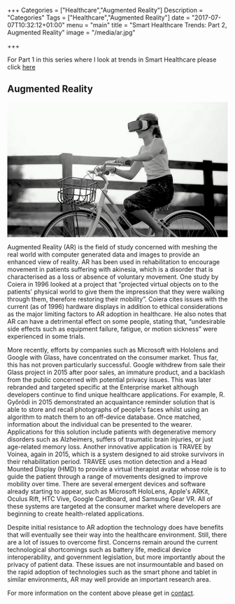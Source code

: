 +++
Categories = ["Healthcare","Augmented Reality"]
Description = "Categories"
Tags = ["Healthcare","Augmented Reality"]
date = "2017-07-07T10:32:12+01:00"
menu = "main"
title = "Smart Healthcare Trends: Part 2, Augmented Reality"
image = "/media/ar.jpg"

+++

For Part 1 in this series where I look at trends in Smart Healthcare please click [here](http://www.linuxuk.org/post/smarthealthcare-trends1/)

## Augmented Reality

<img align="center" src="/media/ar.jpg">

Augmented Reality (AR) is the field of study concerned with meshing the real world with computer generated data and images to provide an enhanced view of reality. AR has been used in rehabilitation to encourage movement in patients suffering with akinesia, which is a disorder that is characterised as a loss or absence of voluntary movement. One study by Coiera in 1996 looked at a project that “projected virtual objects on to the patients' physical world to give them the impression that they were walking through them, therefore restoring their mobility”. Coiera cites issues with the current (as of 1996) hardware displays in addition to ethical considerations as the major limiting factors to AR adoption in healthcare. He also notes that AR can have a detrimental effect on some people, stating that, “undesirable side effects such as equipment failure, fatigue, or motion sickness” were experienced in some trials.

More recently, efforts by companies such as Microsoft with Hololens and Google with Glass, have concentrated on the consumer market. Thus far, this has not proven particularly successful. Google withdrew from sale their Glass project in 2015 after poor sales, an immature product, and a backlash from the public concerned with potential privacy issues. This was later rebranded and targeted specific at the Enterprise market although developers continue to find unique healthcare applications. For example, R. Győrödi in 2015 demonstrated an acquaintance reminder solution that is able to store and recall photographs of people's faces whilst using an algorithm to match them to an off-device database. Once matched, information about the individual can be presented to the wearer. Applications for this solution include patients with degenerative memory disorders such as Alzheimers, suffers of traumatic brain injuries, or just age-related memory loss. Another innovative application is TRAVEE by Voinea, again in 2015, which is a system designed to aid stroke survivors in their rehabilitation period. TRAVEE uses motion detection and a Head Mounted Display (HMD) to provide a virtual therapist avatar whose role is to guide the patient through a range of movements designed to improve mobility over time. There are several emergent devices and software already starting to appear, such as Microsoft HoloLens, Apple's ARKit, Oculus Rift, HTC Vive, Google Cardboard, and Samsung Gear VR. All of these systems are targeted at the consumer market where developers are beginning to create health-related applications.

Despite initial resistance to AR adoption the technology does have benefits that will eventually see their way into the healthcare environment. Still, there are a lot of issues to overcome first. Concerns remain around the current technological shortcomings such as battery life, medical device interoperability, and government legislation, but more importantly about the privacy of patient data. These issues are not insurmountable and based on the rapid adoption of technologies such as the smart phone and tablet in similar environments, AR may well provide an important research area.

For more information on the content above please get in [contact](http://linuxuk.org/about/).

